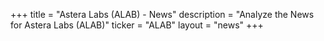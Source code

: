 +++
title = "Astera Labs (ALAB) - News"
description = "Analyze the News for Astera Labs (ALAB)"
ticker = "ALAB"
layout = "news"
+++

